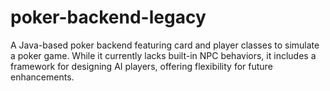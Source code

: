 # poker-backend-legacy
A Java-based poker backend featuring card and player classes to simulate a poker game. While it currently lacks built-in NPC behaviors, it includes a framework for designing AI players, offering flexibility for future enhancements.
